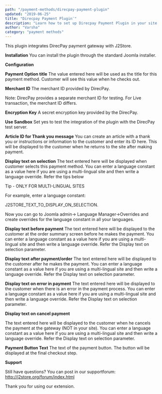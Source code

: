 ```yaml
---
path: "/payment-methods/direcpay-payment-plugin"
updated: "2019-06-25"
title: "Direcpay Payment Plugin¨"
description: "Learn how to set up Direcpay Payment Plugin in your site."
author: "Varsha"
category: "payment methods"
---
```



This plugin integrates DirecPay payment gateway with J2Store.

**Installation**
You can install the plugin through the standard Joomla installer.

**Configuration**

**Payment Option title**
The value entered here will be used as the title for this payment method. Customer will see this value when he checks out.

**Merchant ID**
The merchant ID provided by DirecPay.

Note: DirecPay provides a separate merchant ID for testing. For Live transaction, the merchant ID differs.

**Encryption Key**
A secret encryption key provided by the DirecPay.

**Use Sandbox**
Set yes to test the integration of the plugin with the DirecPay test server.

**Article ID for Thank you message**
You can create an article with a thank you or instructions or information to the customer and enter its ID here. This will be displayed to the customer when he returns to the site after making payment.

**Display text on selection**
The text entered here will be displayed when customer selects this payment method. You can enter a language constant as a value here if you are using a multi-lingual site and then write a language override. Refer the tips below

Tip - ONLY FOR MULTI-LINGUAL SITES

For example, enter a language constant:

J2STORE_TEXT_TO_DISPLAY_ON_SELECTION.

Now you can go to Joomla admin-> Language Manager->Overrides and create overrides for the language constant in all your languages.

**Display text before payment**
The text entered here will be displayed to the customer at the order summary screen before he makes the payment. You can enter a language constant as a value here if you are using a multi-lingual site and then write a language override. Refer the Display text on selection parameter.

**Display text after payment/order**
The text entered here will be displayed to the customer after he makes the payment. You can enter a language constant as a value here if you are using a multi-lingual site and then write a language override. Refer the Display text on selection parameter.

**Display text on error in payment**
The text entered here will be displayed to the customer when there is an error in the payment process.
You can enter a language constant as a value here if you are using a multi-lingual site and then write a language override. Refer the Display text on selection parameter.

**Display text on cancel payment**

The text entered here will be displayed to the customer when he cancels the payment at the gateway (NOT in your site).
You can enter a language constant as a value here if you are using a multi-lingual site and then write a language override. Refer the Display text on selection parameter.

**Payment Button Text**
The text of the payment button. The button will be displayed at the final checkout step.

**Support**

Still have questions? You can post in our supportforum: http://j2store.org/forum/index.html

Thank you for using our extension.

